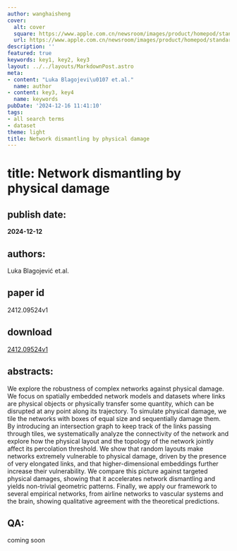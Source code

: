 ```yaml
---
author: wanghaisheng
cover:
  alt: cover
  square: https://www.apple.com.cn/newsroom/images/product/homepod/standard/Apple-HomePod-hero-230118_big.jpg.large_2x.jpg
  url: https://www.apple.com.cn/newsroom/images/product/homepod/standard/Apple-HomePod-hero-230118_big.jpg.large_2x.jpg
description: ''
featured: true
keywords: key1, key2, key3
layout: ../../layouts/MarkdownPost.astro
meta:
- content: "Luka Blagojevi\u0107 et.al."
  name: author
- content: key3, key4
  name: keywords
pubDate: '2024-12-16 11:41:10'
tags:
- all search terms
- dataset
theme: light
title: Network dismantling by physical damage
---
```


# title: Network dismantling by physical damage 
## publish date: 
**2024-12-12** 
## authors: 
  Luka Blagojević et.al. 
## paper id
2412.09524v1
## download
[2412.09524v1](http://arxiv.org/abs/2412.09524v1)
## abstracts:
We explore the robustness of complex networks against physical damage. We focus on spatially embedded network models and datasets where links are physical objects or physically transfer some quantity, which can be disrupted at any point along its trajectory. To simulate physical damage, we tile the networks with boxes of equal size and sequentially damage them. By introducing an intersection graph to keep track of the links passing through tiles, we systematically analyze the connectivity of the network and explore how the physical layout and the topology of the network jointly affect its percolation threshold. We show that random layouts make networks extremely vulnerable to physical damage, driven by the presence of very elongated links, and that higher-dimensional embeddings further increase their vulnerability. We compare this picture against targeted physical damages, showing that it accelerates network dismantling and yields non-trivial geometric patterns. Finally, we apply our framework to several empirical networks, from airline networks to vascular systems and the brain, showing qualitative agreement with the theoretical predictions.
## QA:
coming soon
